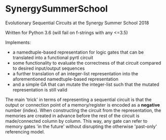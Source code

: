 # SynergySummerSchool
Evolutionary Sequential Circuits at the Synergy Summer School 2018

Written for Python 3.6 (will fail on f-strings with any <=3.5)

Implements:
 - a namedtuple-based representation for logic gates that can be translated into a functional pyrtl circuit
 - some functionality to evaluate the correctness of that circuit compared to desired input/output sequences
 - a further translation of an integer-list representation into the aforementioned namedtuple-based
 representation
 - and a simple GA that can mutate the integer-list such that the mutated representation is still valid

The main 'trick' in terms of representing a sequential circuit is that the output or connection point of a
memory/register is encoded as a __negative__ number (index). When constructing the circuit from the representation,
the memories are created in advance before the rest of the circuit is made/connected column by column. This way,
any gate can refer to memory gates 'in the future' without disrupting the otherwise 'past-only' referencing model.
